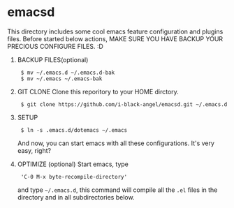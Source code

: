 # emacsd

This directory includes some cool emacs feature configuration and
plugins files. Before started below actions, MAKE SURE YOU HAVE BACKUP
YOUR PRECIOUS CONFIGURE FILES. :D

1. BACKUP FILES(optional)

        $ mv ~/.emacs.d ~/.emacs.d-bak       
        $ mv ~/.emacs ~/.emacs-bak

2. GIT CLONE
   Clone this reporitory to your HOME dirctory.

        $ git clone https://github.com/i-black-angel/emacsd.git ~/.emacs.d

3. SETUP
   
        $ ln -s .emacs.d/dotemacs ~/.emacs

   And now, you can start emacs with all these configurations.
   It's very easy, right? 

4. OPTIMIZE (optional)
   Start emacs, type

        'C-0 M-x byte-recompile-directory'

   and type `~/.emacs.d`, this command will compile all the `.el` files in
   the directory and in all subdirectories below.
